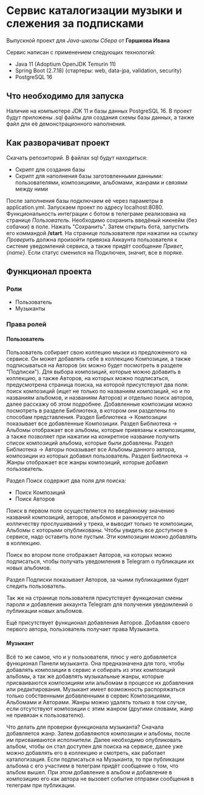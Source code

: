 # Сервис каталогизации музыки и слежения за подписками

Выпускной проект для *Java-школы Сбера* от **Горшкова Ивана**

Сервис написан с применением следующих технологий:
+ Java 11 (Adoptium OpenJDK Temurin 11)
+ Spring Boot (2.7.18) (стартеры: web, data-jpa, validation, security)
+ PostgreSQL 16

## Что необходимо для запуска

Наличие на компьютере JDK 11 и базы данных PostgreSQL 16. В проект будут приложены .sql файлы для создания схемы
базы данных, а также файл для её демонстрационного наполнения.

## Как разворачиват проект
Скачать репозиторий. В файлах sql будут находиться:
+ Скрипт для создания базы
+ Скрипт для наполнения базы заготовленными данными: пользователями, композициями, альбомами, жанрами и связями между ними

После заполнения базы подключаем её через параметры в application.yml.
Запускаем проект по адресу localhost:8080.
Функциональность интеграции с ботом в телеграме реализована на странице _Пользователь_.
Необходимо сохранить введёный никнейм (без собачки) в поле. Нажать "Сохранить". Затем открыть бота, запустить его коммандой
__/start__. На странице пользователя при нажатии на ссылку _Проверить_ должна произойти привязка Аккаунта пользователя
к системе уведомлений сервиса, а также придёт сообщение _Привет, {name}_. Если статус сменился на Подключен, значит, все
в поряке.

## Функционал проекта

### Роли

+ Пользователь
+ Музыканты

### Права ролей

#### Пользователь

Пользователь собирает свою коллецию мызки из предложенного на сервисе.
Он может добавлять себе в коллекцию Композиции, а также подписываться на Авторов (их можно будет посмотреть в разделе "Подписки").
Для выбора композиций, которые можно добавить в коллекцию, а также Авторов, на которых можно подписаться, предусмотрена страница
поиска, на которой присутствуют два поля: поиск композиций (ищет не только по названиям композиций, но и по названиям альбомов,
и названиям Авторов) и отдельно поиск авторов, далее расскажу об этом подробнее.
Добавленные композиции можно посмотреть в разделе Библиотека, в котором они разделены по способам представления.
Раздел Библиотека -> Композиции показывает все добавленные Композиции.
Раздел Библиотека -> Альбомы отображает все альбомы, которые привязаны к композициям, а также позволяет при нажатии на конкретное
название получить список композиций альбома, которые были добавлены.
Раздел Библиотека -> Авторы показывает все Альбомы данного автора, композиции из которых добавил пользователь.
Раздел Библиотека -> Жанры отображает все жанры композиций, которые добавил пользователь.

Раздел Поиск содержит два поля для поиска:
+ Поиск Композиций
+ Поиск Авторов

Поиск в первом поле осуществляется по введённому значению названий композиций, авторов, альбомов и ранжируется
по колличеству прослушиваний у трека, и выводит только те композиции, Альбомы с которыми опубликованы.
Чтобы увидеть все доступное в сервисе, надо оставить поле пустым. Эти композиции можно добавлять в коллекцию.

Поиск во втором поле отображает Авторов, на которых можно подписаться, чтобы получать уведомления в Telegram о публикации
их новых альбомов.

Раздел Подписки показывает Авторов, за чьими публикациями будет следить пользователь.

Так же на странице пользователя присутствует функционал смены пароля и добавления аккаунта Telegram для получения уведомлений о
публикации новых альбомов.

Ещё присутствует функционал добавления Авторов. Добавляя своего первого автора, пользователь получает права Музыканта.

#### Музыкант

Всё то же самое, что и у пользователя, плюс у него добавляется функционал Панели музыканта. 
Она предназначена для того, чтобы добавлять композиции в сервис и собирать из этих композиций альбомы, а так же добавлять
музыкальные жанры, которые присваиваются композициям или альбомам в процессе их добавления или редактирования. Музыкант имеет
возможность распоряжаться только собственными добавленными в сервис Композициями, Альбомами и Авторами. Жанры можно удалять 
только в том случае, если отсутствуют композиции с этим жанром (другими словами, жанр не привязан к пользователю).

Что делать для проверки функционала музыканта?
Сначала добавляется жанр. Затем добавляются композиции и альбомы, после им присваиваются исполнители. Далее необходимо
опубликовать альбом, чтобы он стал доступен для поиска на сервисе, далее уже можно добавлять его в коллекцию и смотреть,
как работает каталогизация.
Если подписаться на Музыканта, то при публикации альбома с его участием в телеграм придёт сообщение о том, что альбом вышел. При этом 
добавление в альбом и добавление в композицию его как автора не вызовет событие отправки сообщения в телеграм при публикации.

